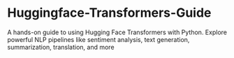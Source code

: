 # Huggingface-Transformers-Guide
A hands-on guide to using Hugging Face Transformers with Python. Explore powerful NLP pipelines like sentiment analysis, text generation, summarization, translation, and more
